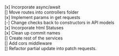 [x] Incorporate async/await  
[] Move routes into controllers folder  
[x] Implement params in get requests  
[-] Change checks back to constructors in API models  
[x] Incorporate html Statuses  
[x] Clean up commit names  
[] Create rest of the services  
[] Add cors middleware  
[] Refactor partial update into patch requests.
